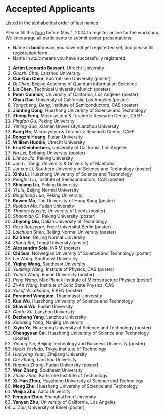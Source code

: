# Accepted Applicants 

Listed in the alphabetical order of last names

Please fill this [form](https://forms.office.com/r/ViypDDve5B) before May 1, 2024 to register online for the workshop. We encourage all participants to submit poster presentations.

- Name in **bold** means you have not yet registerted yet, and please fill [registration form](https://forms.office.com/r/ViypDDve5B).
- Name in _italic_ means you have successfully registered. 

1. **Artim Leonardo Bassant**, Utrecht University
1. _Guozhi Chai_, Lanzhou University
1. **Cui-Qun Chen**, Sun Yat-sen University (poster)
1. _Di Chen_, Beijing Academy of Quantum Information Sciences
1. **Lin Chen**, Technical University Munich (poster)
1. **Peter Connick**, University of California, Los Angeles (poster)
1. **Chau Dao**, University of California, Los Angeles (poster)
1. _Yongcheng, Deng_,	Institute of Semiconductors, CAS (poster)
1. **Jianting Dong**, Huazhong University of Science and Technology
1. **Zheng Feng**, Microsystem & Terahertz Research Center, CAEP
1. _Pingfan Gu_, Peking University
1. _Yiming Guo_, Xiamen Univerisity/Lanzhou University
1. **Kang He**, Microsystem & Terahertz Research Center, CAEP
1. **Rongzhi Huang**, Fudan University
1. **William Huddie**, Utrecht University
1. **Eric Kleinherbers**, University of California, Los Angeles
1. _Na Lei_, Beihang University (poster)
1. _Linhao Jia_, Peking University
1. _Jun Li_, Tongji University & University of Manitoba
1. _Junxue Li_, Southern University of Science and Technology (poster)
1. **Xinlu Li**, Huazhong University of Science and Technology
1. _Pengfei Liu_,	Institute of Semiconductors, CAS (poster)
1. **Shiqiang Liu**, Peking University
1. _Yi Liu_, Beijing Normal University
1. _Bingcheng Luo_, Peking University
1. **Bowen Ma**, The University of Hong Kong (poster)
1. _Ruoban Ma_, Fudan University
1. _Thomas Nussle_, University of Leeds (poster)
1. _Shaomian Qi_, Peking University (poster)
1. **Zhiyong Qiu**, Dalian University of Technology
1. _Reza Rouzegar_, Freie Universität Berlin (poster)
1. _Laichuan Shen_, Beijing Normal University (poster)
1. **Ka Shen**, Beijing Normal University
1. _Zhong Shi_, Tongji University (poster)
1. **Alessandro Sola**, INRIM (poster)
1. **Chi Sun**, Norwegian University of Science and Technology (poster)
1. _Lei Wang_, Southeast University
1. **Yiqing Wang**, Southeast University
1. _Yuqiang Wang_, Institute of Physics, CAS (poster)
1. _Yutian Wang_, Fudan University (poster)
1. _Peng Wang_, Max Planck Institute of Microstructure Physics (poster)
1. _Zi-An Wang_, Institute of Solid State Physics, CAS
1. _Yusuf Wicaksono_, RIKEN (poster)
1. **Poramed Wongjom**,	Thammasat University
1. **Kun Wu**, Huazhong University of Science and Technology
1. **Shiwei Wu**, Fudan University
1. _Guofu Xu_, Lanzhou University
1. **Dezheng Yang**, Lanzhou University
1. _Xiaoqing Yang_, Nanjing University
1. **Xiyin Ye**, Huazhong University of Science and Technology (poster)
1. **Chengyuan Cai**, Huazhong University of Science and Technology (poster)
1. _Yinong Yin_, Beijing Technology and Business University (poster)
1. _Hiroki Yoshida_, Tokyo Institute of Technology
1. _Huaiyang Yuan_, Zhejiang University
1. _Chi Zhang_, Lanzhou University
1. _Huanyu Zhang_, Fudan University (poster)
1. **Wen Zhang**, Southeast University
1. _Zhibo Zhao_, Karlsruhe Institute of Technology 
1. **Xi-Han Zhou**,	Huazhong University of Science and Technology
1. **Meng Zhu**, Huazhong University of Science and Technology
1. **Weijia Zhu**, Aalto University
1. **Fengjun Zhuo**, ShanghaiTech University
1. **Yanyan Zhu**, University of California, Los Angeles
1. _Ji Zou_, University of Basel (poster)